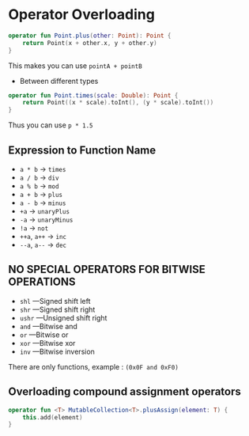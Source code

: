 # Operator Overloading

```kt
operator fun Point.plus(other: Point): Point {
    return Point(x + other.x, y + other.y)
}
```

This makes you can use `pointA + pointB`

- Between different types

```kt
operator fun Point.times(scale: Double): Point {
    return Point((x * scale).toInt(), (y * scale).toInt())
}
```

Thus you can use `p * 1.5`

## Expression to Function Name

- `a * b` → `times`
- `a / b` → `div`
- `a % b` → `mod`
- `a + b` → `plus`
- `a - b` → `minus`
- `+a`  → `unaryPlus`
- `-a`  → `unaryMinus`
- `!a` → `not`
- `++a`, `a++`  → `inc`
- `--a`, `a--`  → `dec`

## NO SPECIAL OPERATORS FOR BITWISE OPERATIONS

- `shl` —Signed shift left
- `shr` —Signed shift right
- `ushr` —Unsigned shift right
- `and` —Bitwise and
- `or` —Bitwise or
- `xor` —Bitwise xor
- `inv` —Bitwise inversion

There are only functions, example : `(0x0F and 0xF0)`

## Overloading compound assignment operators

```kt
operator fun <T> MutableCollection<T>.plusAssign(element: T) {
    this.add(element)
}
```


